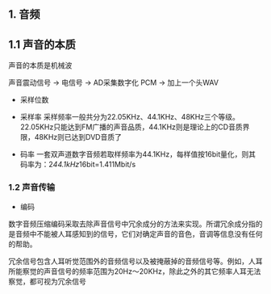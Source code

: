 ## 1. 音频

## 1.1 声音的本质
声音的本质是机械波

声音震动信号 -> 电信号 -> AD采集数字化 PCM -> 加上一个头WAV

* 采样位数

* 采样率
采样频率一般共分为22.05KHz、44.1KHz、48KHz三个等级。22.05KHz只能达到FM广播的声音品质，44.1KHz则是理论上的CD音质界限，48KHz则已达到DVD音质了

* 码率
一套双声道数字音频若取样频率为44.1KHz，每样值按16bit量化，则其码率为：2*44.1kHz*16bit=1.411Mbit/s


### 1.2 声音传输

* 编码

数字音频压缩编码采取去除声音信号中冗余成分的方法来实现。所谓冗余成分指的是音频中不能被人耳感知到的信号，它们对确定声音的音色，音调等信息没有任何的帮助。

冗余信号包含人耳听觉范围外的音频信号以及被掩蔽掉的音频信号等。例如，人耳所能察觉的声音信号的频率范围为20Hz～20KHz，除此之外的其它频率人耳无法察觉，都可视为冗余信号